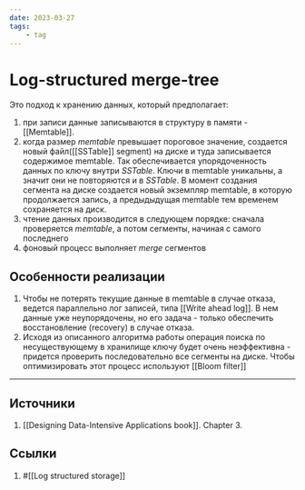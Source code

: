 ```yaml
---
date: 2023-03-27
tags:
    - tag
---
```


# Log-structured merge-tree

Это подход к хранению данных, который предполагает:

1. при записи данные записываются в структуру в памяти - [[Memtable]].
1. когда размер *memtable* превышает пороговое значение, создается новый файл([[SSTable]] segment) на диске и туда записывается содержимое memtable. Так обеспечивается упорядоченность данных по ключу внутри *SSTable*. Ключи в memtable уникальны, а значит они не повторяются и в *SSTable*. В момент создания сегмента на диске создается новый экземпляр memtable, в которую продолжается запись, а предыдыдущая memtable тем временем сохраняется на диск.
1. чтение данных производится в следующем порядке: сначала проверяется *memtable*, а потом сегменты, начиная с самого последнего
1. фоновый процесс выполняет *merge* сегментов

## Особенности реализации

1. Чтобы не потерять текущие данные в memtable в случае отказа, ведется параллельно лог записей, типа [[Write ahead log]]. В нем данные уже неупорядочены, но его задача - только обеспечить восстановление (recovery) в случае отказа.
1. Исходя из описанного алгоритма работы операция поиска по несуществующему в хранилище ключу будет очень неэффективна - придется проверить последовательно все сегменты на диске. Чтобы оптимизировать этот процесс используют [[Bloom filter]]

---

## Источники

1. [[Designing Data-Intensive Applications book]]. Chapter 3.

## Ссылки

1. #[[Log structured storage]]
